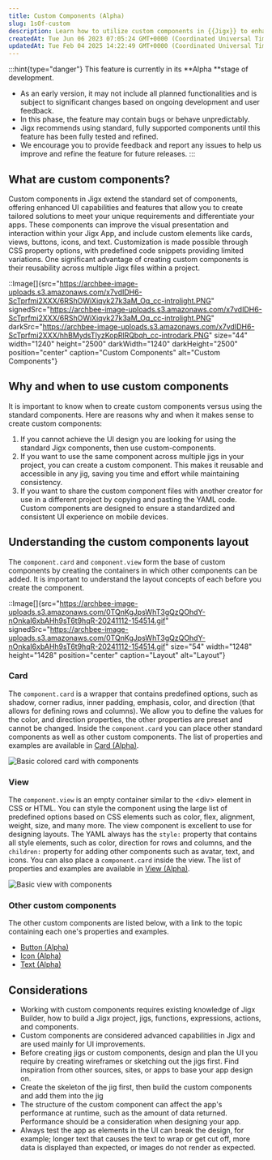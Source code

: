 ```yaml
---
title: Custom Components (Alpha)
slug: 1sOf-custom
description: Learn how to utilize custom components in {{Jigx}} to enhance your UI capabilities. Create custom cards, views, buttons, icons, and text with predefined code snippets that can be reused across multiple {{Jig}} files. Achieve your desired UI design, promot
createdAt: Tue Jun 06 2023 07:05:24 GMT+0000 (Coordinated Universal Time)
updatedAt: Tue Feb 04 2025 14:22:49 GMT+0000 (Coordinated Universal Time)
---
```


:::hint{type="danger"}
This feature is currently in its **Alpha **stage of development.

- As an early version, it may not include all planned functionalities and is subject to significant changes based on ongoing development and user feedback.
- In this phase, the feature may contain bugs or behave unpredictably.
- Jigx recommends using standard, fully supported components until this feature has been fully tested and refined.
- We encourage you to provide feedback and report any issues to help us improve and refine the feature for future releases.
:::

## What are custom components?

Custom components in Jigx extend the standard set of components, offering enhanced UI capabilities and features that allow you to create tailored solutions to meet your unique requirements and differentiate your apps. These components can improve the visual presentation and interaction within your Jigx App, and include custom elements like cards, views, buttons, icons, and text. Customization is made possible through CSS property options, with predefined code snippets providing limited variations. One significant advantage of creating custom components is their reusability across multiple Jigx files within a project.

::Image[]{src="https://archbee-image-uploads.s3.amazonaws.com/x7vdIDH6-ScTprfmi2XXX/6RShOWiXiqvk27k3aM_Oq_cc-introlight.PNG" signedSrc="https://archbee-image-uploads.s3.amazonaws.com/x7vdIDH6-ScTprfmi2XXX/6RShOWiXiqvk27k3aM_Oq_cc-introlight.PNG" darkSrc="https://archbee-image-uploads.s3.amazonaws.com/x7vdIDH6-ScTprfmi2XXX/hhBMydsTIyzKopRlRQbqh_cc-introdark.PNG" size="44" width="1240" height="2500" darkWidth="1240" darkHeight="2500" position="center" caption="Custom Components" alt="Custom Components"}

## Why and when to use custom components

It is important to know when to create custom components versus using the standard components. Here are reasons why and when it makes sense to create custom components:

1. If you cannot achieve the UI design you are looking for using the standard Jigx components, then use custom-components.
2. If you want to use the same component across multiple jigs in your project, you can create a custom component. This makes it reusable and accessible in any jig, saving you time and effort while maintaining consistency.
3. If you want to share the custom component files with another creator for use in a different project by copying and pasting the YAML code. Custom components are designed to ensure a standardized and consistent UI experience on mobile devices.

## Understanding the custom components layout

The `component.card` and `component.view` form the base of custom components by creating the containers in which other components can be added. It is important to understand the layout concepts of each before you create the component.

::Image[]{src="https://archbee-image-uploads.s3.amazonaws.com/0TQnKgJpsWhT3gQzQOhdY-nOnkaI6xbAHh9sT6t9hqR-20241112-154514.gif" signedSrc="https://archbee-image-uploads.s3.amazonaws.com/0TQnKgJpsWhT3gQzQOhdY-nOnkaI6xbAHh9sT6t9hqR-20241112-154514.gif" size="54" width="1248" height="1428" position="center" caption="Layout" alt="Layout"}

### Card
The `component.card` is a wrapper that contains predefined options, such as shadow, corner radius,  inner padding, emphasis, color, and direction (that allows for defining rows and columns). We allow you to define the values for the color, and direction properties, the other properties are preset and cannot be changed. Inside the `component.card` you can place other standard components as well as other custom components. The list of properties and examples are available in [Card (Alpha)]().&#x20;

![Basic colored card with components](https://archbee-image-uploads.s3.amazonaws.com/0TQnKgJpsWhT3gQzQOhdY-PnlxTP5Ml3rCqZoug2KsK-20241119-121514.png "Basic colored card with components")

### View

The `component.view` is an empty container similar to the \<div> element in CSS or HTML. You can style the component using the large list of predefined options based on CSS elements such as color, flex, alignment, weight, size, and many more. The view component is excellent to use for designing layouts. The YAML always has the `style:` property that contains all style elements, such as color, direction for rows and columns, and the `children:` property for adding other components such as avatar, text, and icons. You can also place a `component.card` inside the view. The list of properties and examples are available in [View (Alpha)]().

![Basic view with components](https://archbee-image-uploads.s3.amazonaws.com/0TQnKgJpsWhT3gQzQOhdY-klCHBlHD_F_AuhVozc5p2-20241119-122417.png "Basic view with components")

### Other custom components

The other custom components are listed below, with a link to the topic containing each one's properties and examples.

- [Button (Alpha)]()
- [Icon (Alpha)]()
- [Text (Alpha)]()

## Considerations&#x20;

- Working with custom components requires existing knowledge of Jigx Builder, how to build a Jigx project, jigs, functions, expressions, actions, and components.
- Custom components are considered advanced capabilities in Jigx and are used mainly for UI improvements.
- Before creating jigs or custom components, design and plan the UI you require by creating wireframes or sketching out the jigs first. Find inspiration from other sources, sites, or apps to base your app design on.
- Create the skeleton of the jig first, then build the custom components and add them into the jig
- The structure of the custom component can affect the app's performance at runtime, such as the amount of data returned. Performance should be a consideration when designing your app.
- Always test the app as elements in the UI can break the design, for example; longer text that causes the text to wrap or get cut off, more data is displayed than expected, or images do not render as expected.

